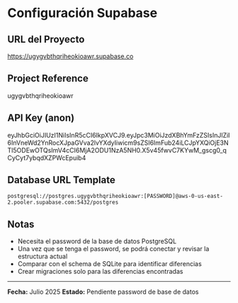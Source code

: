 # Configuración Supabase

## URL del Proyecto
https://ugygvbthqriheokioawr.supabase.co

## Project Reference
ugygvbthqriheokioawr

## API Key (anon)
eyJhbGciOiJIUzI1NiIsInR5cCI6IkpXVCJ9.eyJpc3MiOiJzdXBhYmFzZSIsInJlZiI6InVneWd2YnRocXJpaGVva2lvYXdyIiwicm9sZSI6ImFub24iLCJpYXQiOjE3NTI5ODEwOTQsImV4cCI6MjA2ODU1NzA5NH0.X5v45fwvC7KYwM_gscg0_qCyCyt7ybqdXZPWcEpuib4

## Database URL Template
```
postgresql://postgres.ugygvbthqriheokioawr:[PASSWORD]@aws-0-us-east-2.pooler.supabase.com:5432/postgres
```

## Notas
- Necesita el password de la base de datos PostgreSQL
- Una vez que se tenga el password, se podrá conectar y revisar la estructura actual
- Comparar con el schema de SQLite para identificar diferencias
- Crear migraciones solo para las diferencias encontradas

---
**Fecha:** Julio 2025
**Estado:** Pendiente password de base de datos 